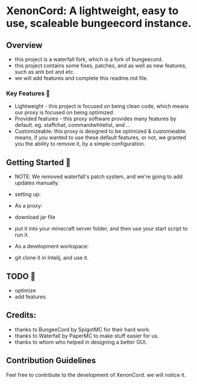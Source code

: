 # XenonCord: A lightweight, easy to use, scaleable bungeecord instance.

## Overview

- this project is a waterfall fork, which is a fork of bungeecord.
- this project contains some fixes, patches, and as well as new features, such as anti bot and etc.
- we will add features and complete this readme.md file.


### Key Features 🚀

- Lightweight - this project is focused on being clean code, which means our proxy is focused on being optimized.
- Provided features - this proxy software provides many features by default. eg. staffchat, commandwhitelist, and ...
- Customizeable: this proxy is designed to be optimized & customieable. means, if you wanted to use these default features, or not, we granted you the ability to remove it, by a simple configuration.


## Getting Started 🚧
- NOTE: We removed waterfall's patch system, and we're going to add updates manually.

- setting up:
- As a proxy:
- download jar file
- put it into your minecraft server folder, and then use your start script to run it.

- As a development workspace:
- git clone it in Intelij, and use it.

## TODO 📝
- optimize
- add features

## Credits:
- thanks to BungeeCord by SpigotMC for their hard work.
- thanks to Waterfall by PaperMC to make stuff easier for us.
- thanks to whom who helped in designing a better GUI.

## Contribution Guidelines 

Feel free to contribute to the development of XenonCord. we will notice it.
